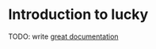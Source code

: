 # Introduction to lucky

TODO: write [great documentation](http://jacobian.org/writing/great-documentation/what-to-write/)

